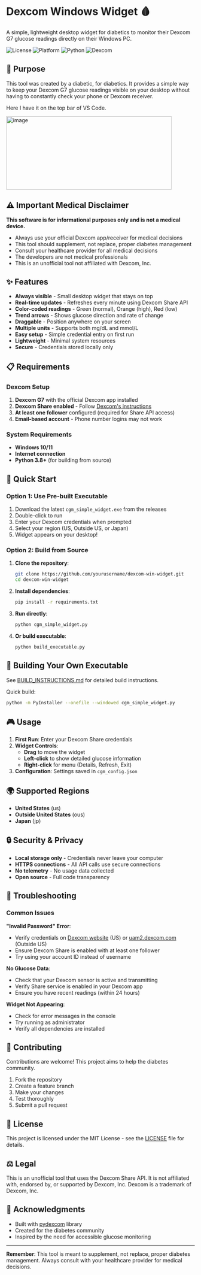 # Dexcom Windows Widget 🩸

A simple, lightweight desktop widget for diabetics to monitor their Dexcom G7 glucose readings directly on their Windows PC.

![License](https://img.shields.io/badge/license-MIT-blue.svg)
![Platform](https://img.shields.io/badge/platform-Windows-blue.svg)
![Python](https://img.shields.io/badge/python-3.8+-blue.svg)
![Dexcom](https://img.shields.io/badge/Dexcom-G7-green.svg)

## 🎯 Purpose

This tool was created by a diabetic, for diabetics. It provides a simple way to keep your Dexcom G7 glucose readings visible on your desktop without having to constantly check your phone or Dexcom receiver.

Here I have it on the top bar of VS Code.

<img width="442" height="196" alt="image" src="https://github.com/user-attachments/assets/128d45b3-5a56-4905-a7a3-b777b16345c3" />

## ⚠️ Important Medical Disclaimer

**This software is for informational purposes only and is not a medical device.** 

- Always use your official Dexcom app/receiver for medical decisions
- This tool should supplement, not replace, proper diabetes management
- Consult your healthcare provider for all medical decisions
- The developers are not medical professionals
- This is an unofficial tool not affiliated with Dexcom, Inc.

## ✨ Features

- **Always visible** - Small desktop widget that stays on top
- **Real-time updates** - Refreshes every minute using Dexcom Share API
- **Color-coded readings** - Green (normal), Orange (high), Red (low)
- **Trend arrows** - Shows glucose direction and rate of change
- **Draggable** - Position anywhere on your screen
- **Multiple units** - Supports both mg/dL and mmol/L
- **Easy setup** - Simple credential entry on first run
- **Lightweight** - Minimal system resources
- **Secure** - Credentials stored locally only

## 📋 Requirements

### Dexcom Setup
1. **Dexcom G7** with the official Dexcom app installed
2. **Dexcom Share enabled** - Follow [Dexcom's instructions](https://provider.dexcom.com/education-research/cgm-education-use/videos/setting-dexcom-share-and-follow)
3. **At least one follower** configured (required for Share API access)
4. **Email-based account** - Phone number logins may not work

### System Requirements
- **Windows 10/11**
- **Internet connection**
- **Python 3.8+** (for building from source)

## 🚀 Quick Start

### Option 1: Use Pre-built Executable

1. Download the latest `cgm_simple_widget.exe` from the releases
2. Double-click to run
3. Enter your Dexcom credentials when prompted
4. Select your region (US, Outside US, or Japan)
5. Widget appears on your desktop!

### Option 2: Build from Source

1. **Clone the repository**:
   ```bash
   git clone https://github.com/yourusername/dexcom-win-widget.git
   cd dexcom-win-widget
   ```

2. **Install dependencies**:
   ```bash
   pip install -r requirements.txt
   ```

3. **Run directly**:
   ```bash
   python cgm_simple_widget.py
   ```

4. **Or build executable**:
   ```bash
   python build_executable.py
   ```

## 🔧 Building Your Own Executable

See [BUILD_INSTRUCTIONS.md](BUILD_INSTRUCTIONS.md) for detailed build instructions.

Quick build:
```bash
python -m PyInstaller --onefile --windowed cgm_simple_widget.py
```

## 🎮 Usage

1. **First Run**: Enter your Dexcom Share credentials
2. **Widget Controls**:
   - **Drag** to move the widget
   - **Left-click** to show detailed glucose information
   - **Right-click** for menu (Details, Refresh, Exit)
3. **Configuration**: Settings saved in `cgm_config.json`

## 🌍 Supported Regions

- **United States** (us)
- **Outside United States** (ous) 
- **Japan** (jp)

## 🔒 Security & Privacy

- **Local storage only** - Credentials never leave your computer
- **HTTPS connections** - All API calls use secure connections
- **No telemetry** - No usage data collected
- **Open source** - Full code transparency

## 🐛 Troubleshooting

### Common Issues

**"Invalid Password" Error**:
- Verify credentials on [Dexcom website](https://uam1.dexcom.com) (US) or [uam2.dexcom.com](https://uam2.dexcom.com) (Outside US)
- Ensure Dexcom Share is enabled with at least one follower
- Try using your account ID instead of username

**No Glucose Data**:
- Check that your Dexcom sensor is active and transmitting
- Verify Share service is enabled in your Dexcom app
- Ensure you have recent readings (within 24 hours)

**Widget Not Appearing**:
- Check for error messages in the console
- Try running as administrator
- Verify all dependencies are installed

## 🤝 Contributing

Contributions are welcome! This project aims to help the diabetes community.

1. Fork the repository
2. Create a feature branch
3. Make your changes
4. Test thoroughly
5. Submit a pull request

## 📝 License

This project is licensed under the MIT License - see the [LICENSE](LICENSE) file for details.

## ⚖️ Legal

This is an unofficial tool that uses the Dexcom Share API. It is not affiliated with, endorsed by, or supported by Dexcom, Inc. Dexcom is a trademark of Dexcom, Inc.

## 🙏 Acknowledgments

- Built with [pydexcom](https://github.com/gagebenne/pydexcom) library
- Created for the diabetes community
- Inspired by the need for accessible glucose monitoring

---

**Remember**: This tool is meant to supplement, not replace, proper diabetes management. Always consult with your healthcare provider for medical decisions.
